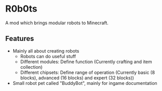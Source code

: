 R0b0ts
======

A mod which brings modular robots to Minecraft.

Features
--------
- Mainly all about creating robots
  - Robots can do useful stuff
  - Different modules: Define function (Currently crafting and item collection)
  - Different chipsets: Define range of operation (Currently basic (8 blocks), advanced (16 blocks) and expert (32 blocks))
- Small robot pet called "BuddyBot", mainly for ingame documentation
